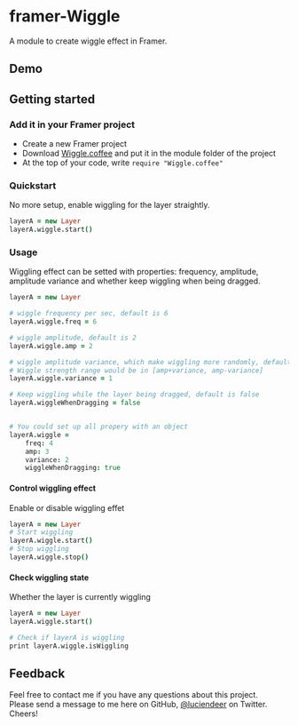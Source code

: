 # framer-Wiggle
A module to create wiggle effect in Framer.

## Demo

## Getting started
### Add it in your Framer project
- Create a new Framer project
- Download [Wiggle.coffee](https://github.com/LucienLee/framer-Wiggle/blob/master/wiggle.coffee) and put it in the module folder of the project
- At the top of your code, write `require "Wiggle.coffee"`

### Quickstart
No more setup, enable wiggling for the layer straightly.

```coffeescript
layerA = new Layer
layerA.wiggle.start()
```

### Usage
Wiggling effect can be setted with properties: frequency, amplitude, amplitude variance and whether keep wiggling when being dragged.

```coffeescript
layerA = new Layer

# wiggle frequency per sec, default is 6
layerA.wiggle.freq = 6

# wiggle amplitude, default is 2
layerA.wiggle.amp = 2

# wiggle amplitude variance, which make wiggling more randomly, default is 1
# Wiggle strength range would be in [amp+variance, amp-variance]
layerA.wiggle.variance = 1

# Keep wiggling while the layer being dragged, default is false
layerA.wiggleWhenDragging = false


# You could set up all propery with an object
layerA.wiggle = 
	freq: 4 
	amp: 3
	variance: 2
	wiggleWhenDragging: true  
```

#### Control wiggling effect
Enable or disable wiggling effet

```coffeescript
layerA = new Layer
# Start wiggling 
layerA.wiggle.start()
# Stop wiggling
layerA.wiggle.stop()
```

#### Check wiggling state
Whether the layer is currently wiggling

```coffeescript
layerA = new Layer
layerA.wiggle.start()

# Check if layerA is wiggling 
print layerA.wiggle.isWiggling
```

## Feedback
Feel free to contact me if you have any questions about this project.   
Please send a message to me here on GitHub, [@luciendeer](https://twitter.com/luciendeer) on Twitter. Cheers!
